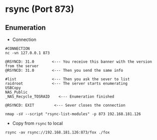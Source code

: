 # rsync (Port 873)


## Enumeration


- Connection
```
#CONNECTION
nc -vn 127.0.0.1 873

@RSYNCD: 31.0        <--- You receive this banner with the version from the server
@RSYNCD: 31.0        <--- Then you send the same info

#list                <--- Then you ask the sever to list
raidroot             <--- The server starts enumerating
USBCopy        	
NAS_Public     	
_NAS_Recycle_TOSRAID	<--- Enumeration finished

@RSYNCD: EXIT         <--- Sever closes the connection
```

```
nmap -sV --script "rsync-list-modules" -p 873 192.168.181.126
```

- Copy from `rsync` to local
```
rsync -av rsync://192.168.181.126:873/fox ./fox
```
